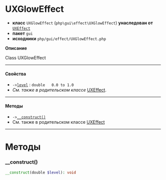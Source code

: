 # UXGlowEffect

- **класс** `UXGlowEffect` (`php\gui\effect\UXGlowEffect`) **унаследован от** [`UXEffect`](https://github.com/jphp-group/jphp-gui-ext/blob/master/jphp-gui-ext/api-docs/classes/php/gui/effect/UXEffect.ru.md)
- **пакет** `gui`
- **исходники** `php/gui/effect/UXGlowEffect.php`

**Описание**

Class UXGlowEffect

---

#### Свойства

- `->`[`level`](#prop-level) : `double   0.0 to 1.0`
- *См. также в родительском классе* [UXEffect](https://github.com/jphp-group/jphp-gui-ext/blob/master/jphp-gui-ext/api-docs/classes/php/gui/effect/UXEffect.ru.md).

---

#### Методы

- `->`[`__construct()`](#method-__construct)
- См. также в родительском классе [UXEffect](https://github.com/jphp-group/jphp-gui-ext/blob/master/jphp-gui-ext/api-docs/classes/php/gui/effect/UXEffect.ru.md)

---
# Методы

<a name="method-__construct"></a>

### __construct()
```php
__construct(double $level): void
```